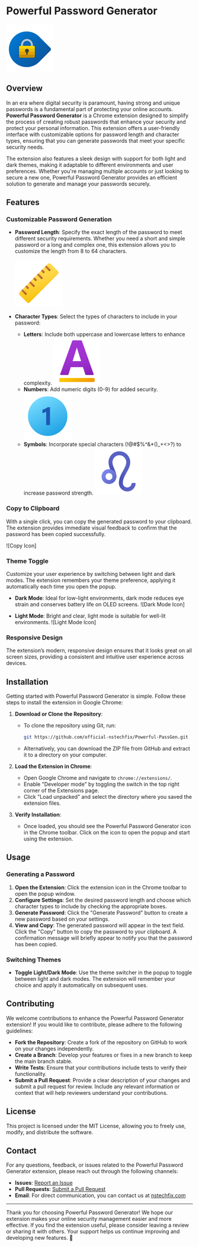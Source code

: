 # Powerful Password Generator

![Powerful Password Generator Icon](https://github.com/official-nstechfix/Projects-Templates/blob/main/Extensions/Powerful%20PassGen/icon128.png)

## Overview

In an era where digital security is paramount, having strong and unique passwords is a fundamental part of protecting your online accounts. **Powerful Password Generator** is a Chrome extension designed to simplify the process of creating robust passwords that enhance your security and protect your personal information. This extension offers a user-friendly interface with customizable options for password length and character types, ensuring that you can generate passwords that meet your specific security needs.

The extension also features a sleek design with support for both light and dark themes, making it adaptable to different environments and user preferences. Whether you're managing multiple accounts or just looking to secure a new one, Powerful Password Generator provides an efficient solution to generate and manage your passwords securely.

## Features

### Customizable Password Generation

- **Password Length**: Specify the exact length of the password to meet different security requirements. Whether you need a short and simple password or a long and complex one, this extension allows you to customize the length from 8 to 64 characters.
  
  ![Length Icon](https://github.com/official-nstechfix/Projects-Templates/blob/main/Extensions/Powerful%20PassGen/icons8_ruler_128px.png)

- **Character Types**: Select the types of characters to include in your password:
  - **Letters**: Include both uppercase and lowercase letters to enhance complexity. 
    ![Letters Icon](https://github.com/official-nstechfix/Projects-Templates/blob/main/Extensions/Powerful%20PassGen/icons8_text_color_128px.png)
  - **Numbers**: Add numeric digits (0-9) for added security.
    ![Numbers Icon](https://github.com/official-nstechfix/Projects-Templates/blob/main/Extensions/Powerful%20PassGen/icons8_1st_128px.png)
  - **Symbols**: Incorporate special characters (!@#$%^&*()_+<>?) to increase password strength.
    ![Symbols Icon](https://github.com/official-nstechfix/Projects-Templates/blob/main/Extensions/Powerful%20PassGen/icons8_leo_128px.png)

### Copy to Clipboard

With a single click, you can copy the generated password to your clipboard. The extension provides immediate visual feedback to confirm that the password has been copied successfully. 

![Copy Icon]

### Theme Toggle

Customize your user experience by switching between light and dark modes. The extension remembers your theme preference, applying it automatically each time you open the popup.

- **Dark Mode**: Ideal for low-light environments, dark mode reduces eye strain and conserves battery life on OLED screens.
  ![Dark Mode Icon]
  
- **Light Mode**: Bright and clear, light mode is suitable for well-lit environments.
  ![Light Mode Icon]

### Responsive Design

The extension’s modern, responsive design ensures that it looks great on all screen sizes, providing a consistent and intuitive user experience across devices.

## Installation

Getting started with Powerful Password Generator is simple. Follow these steps to install the extension in Google Chrome:

1. **Download or Clone the Repository**:
   - To clone the repository using Git, run:
     ```bash
     git https://github.com/official-nstechfix/Powerful-PassGen.git
     ```
   - Alternatively, you can download the ZIP file from GitHub and extract it to a directory on your computer.

2. **Load the Extension in Chrome**:
   - Open Google Chrome and navigate to `chrome://extensions/`.
   - Enable "Developer mode" by toggling the switch in the top right corner of the Extensions page.
   - Click "Load unpacked" and select the directory where you saved the extension files.

3. **Verify Installation**:
   - Once loaded, you should see the Powerful Password Generator icon in the Chrome toolbar. Click on the icon to open the popup and start using the extension.

## Usage

### Generating a Password

1. **Open the Extension**: Click the extension icon in the Chrome toolbar to open the popup window.
2. **Configure Settings**: Set the desired password length and choose which character types to include by checking the appropriate boxes.
3. **Generate Password**: Click the "Generate Password" button to create a new password based on your settings.
4. **View and Copy**: The generated password will appear in the text field. Click the "Copy" button to copy the password to your clipboard. A confirmation message will briefly appear to notify you that the password has been copied.

### Switching Themes

- **Toggle Light/Dark Mode**: Use the theme switcher in the popup to toggle between light and dark modes. The extension will remember your choice and apply it automatically on subsequent uses.

## Contributing

We welcome contributions to enhance the Powerful Password Generator extension! If you would like to contribute, please adhere to the following guidelines:

- **Fork the Repository**: Create a fork of the repository on GitHub to work on your changes independently.
- **Create a Branch**: Develop your features or fixes in a new branch to keep the main branch stable.
- **Write Tests**: Ensure that your contributions include tests to verify their functionality.
- **Submit a Pull Request**: Provide a clear description of your changes and submit a pull request for review. Include any relevant information or context that will help reviewers understand your contributions.



## License

This project is licensed under the MIT License, allowing you to freely use, modify, and distribute the software.

## Contact

For any questions, feedback, or issues related to the Powerful Password Generator extension, please reach out through the following channels:

- **Issues**: [Report an Issue](https://github.com/official-nstechfix/Powerful-PassGen)
- **Pull Requests**: [Submit a Pull Request](https://github.com/official-nstechfix/Powerful-PassGen/pulls)
- **Email**: For direct communication, you can contact us at [nstechfix.com](nstechfix.com) 

---

Thank you for choosing Powerful Password Generator! We hope our extension makes your online security management easier and more effective. If you find the extension useful, please consider leaving a review or sharing it with others. Your support helps us continue improving and developing new features. 🎉
